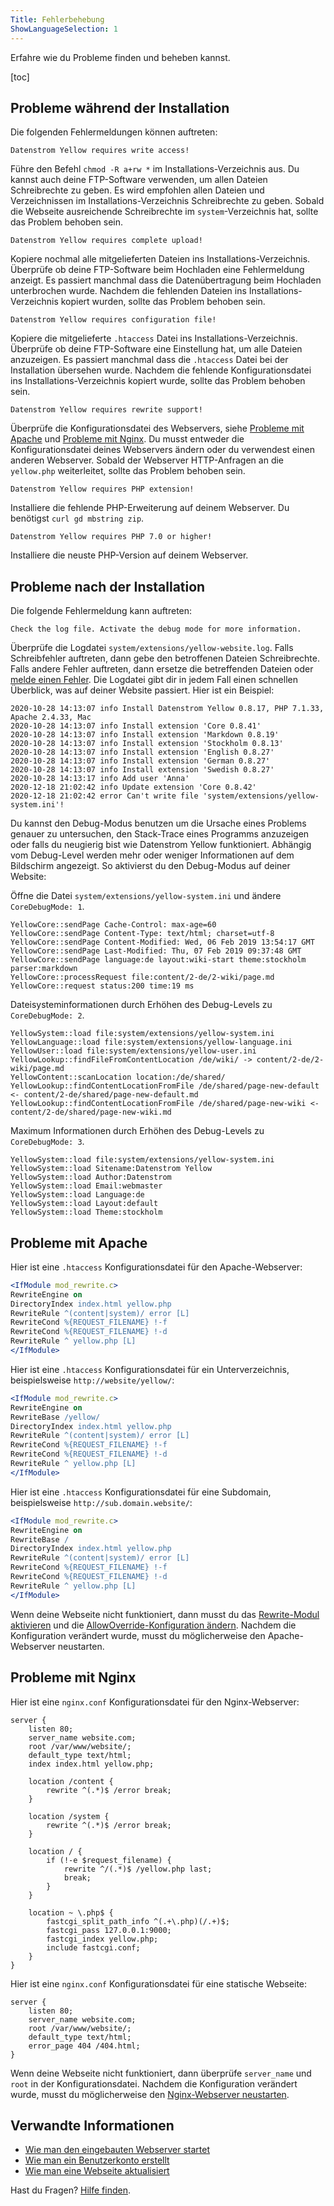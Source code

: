 ```yaml
---
Title: Fehlerbehebung
ShowLanguageSelection: 1
---
```

Erfahre wie du Probleme finden und beheben kannst.

[toc]

## Probleme während der Installation

Die folgenden Fehlermeldungen können auftreten:

```
Datenstrom Yellow requires write access!
```

Führe den Befehl `chmod -R a+rw *` im Installations-Verzeichnis aus. Du kannst auch deine FTP-Software verwenden, um allen Dateien Schreibrechte zu geben. Es wird empfohlen allen Dateien und Verzeichnissen im Installations-Verzeichnis Schreibrechte zu geben. Sobald die Webseite ausreichende Schreibrechte im `system`-Verzeichnis hat, sollte das Problem behoben sein.

```
Datenstrom Yellow requires complete upload!
```

Kopiere nochmal alle mitgelieferten Dateien ins Installations-Verzeichnis. Überprüfe ob deine FTP-Software beim Hochladen eine Fehlermeldung anzeigt. Es passiert manchmal dass die Datenübertragung beim Hochladen unterbrochen wurde. Nachdem die fehlenden Dateien ins Installations-Verzeichnis kopiert wurden, sollte das Problem behoben sein.

```
Datenstrom Yellow requires configuration file!
```

Kopiere die mitgelieferte `.htaccess` Datei ins Installations-Verzeichnis. Überprüfe ob deine FTP-Software eine Einstellung hat, um alle Dateien anzuzeigen. Es passiert manchmal dass die `.htaccess` Datei bei der Installation übersehen wurde. Nachdem die fehlende Konfigurationsdatei ins Installations-Verzeichnis kopiert wurde, sollte das Problem behoben sein.

```
Datenstrom Yellow requires rewrite support!
```

Überprüfe die Konfigurationsdatei des Webservers, siehe [Probleme mit Apache](#probleme-mit-apache) und [Probleme mit Nginx](#probleme-mit-nginx). Du musst entweder die Konfigurationsdatei deines Webservers ändern oder du verwendest einen anderen Webserver. Sobald der Webserver HTTP-Anfragen an die `yellow.php` weiterleitet, sollte das Problem behoben sein.

```
Datenstrom Yellow requires PHP extension!
```

Installiere die fehlende PHP-Erweiterung auf deinem Webserver. Du benötigst `curl gd mbstring zip`.

```
Datenstrom Yellow requires PHP 7.0 or higher!
```

Installiere die neuste PHP-Version auf deinem Webserver.

## Probleme nach der Installation

Die folgende Fehlermeldung kann auftreten: 

```
Check the log file. Activate the debug mode for more information.
```

Überprüfe die Logdatei `system/extensions/yellow-website.log`. Falls Schreibfehler auftreten, dann gebe den betroffenen Dateien Schreibrechte. Falls andere Fehler auftreten, dann ersetze die betreffenden Dateien oder [melde einen Fehler](contributing-guidelines). Die Logdatei gibt dir in jedem Fall einen schnellen Überblick, was auf deiner Website passiert. Hier ist ein Beispiel:

```
2020-10-28 14:13:07 info Install Datenstrom Yellow 0.8.17, PHP 7.1.33, Apache 2.4.33, Mac
2020-10-28 14:13:07 info Install extension 'Core 0.8.41'
2020-10-28 14:13:07 info Install extension 'Markdown 0.8.19'
2020-10-28 14:13:07 info Install extension 'Stockholm 0.8.13'
2020-10-28 14:13:07 info Install extension 'English 0.8.27'
2020-10-28 14:13:07 info Install extension 'German 0.8.27'
2020-10-28 14:13:07 info Install extension 'Swedish 0.8.27'
2020-10-28 14:13:17 info Add user 'Anna'
2020-12-18 21:02:42 info Update extension 'Core 0.8.42'
2020-12-18 21:02:42 error Can't write file 'system/extensions/yellow-system.ini'!
```

Du kannst den Debug-Modus benutzen um die Ursache eines Problems genauer zu untersuchen, den Stack-Trace eines Programms anzuzeigen oder falls du neugierig bist wie Datenstrom Yellow funktioniert. Abhängig vom Debug-Level werden mehr oder weniger Informationen auf dem Bildschirm angezeigt. So aktivierst du den Debug-Modus auf deiner Website:

Öffne die Datei `system/extensions/yellow-system.ini` und ändere `CoreDebugMode: 1`.

```
YellowCore::sendPage Cache-Control: max-age=60
YellowCore::sendPage Content-Type: text/html; charset=utf-8
YellowCore::sendPage Content-Modified: Wed, 06 Feb 2019 13:54:17 GMT
YellowCore::sendPage Last-Modified: Thu, 07 Feb 2019 09:37:48 GMT
YellowCore::sendPage language:de layout:wiki-start theme:stockholm parser:markdown
YellowCore::processRequest file:content/2-de/2-wiki/page.md
YellowCore::request status:200 time:19 ms
```

Dateisysteminformationen durch Erhöhen des Debug-Levels zu `CoreDebugMode: 2`.

```
YellowSystem::load file:system/extensions/yellow-system.ini
YellowLanguage::load file:system/extensions/yellow-language.ini
YellowUser::load file:system/extensions/yellow-user.ini
YellowLookup::findFileFromContentLocation /de/wiki/ -> content/2-de/2-wiki/page.md
YellowContent::scanLocation location:/de/shared/
YellowLookup::findContentLocationFromFile /de/shared/page-new-default <- content/2-de/shared/page-new-default.md
YellowLookup::findContentLocationFromFile /de/shared/page-new-wiki <- content/2-de/shared/page-new-wiki.md
```

Maximum Informationen durch Erhöhen des Debug-Levels zu `CoreDebugMode: 3`.

```
YellowSystem::load file:system/extensions/yellow-system.ini
YellowSystem::load Sitename:Datenstrom Yellow
YellowSystem::load Author:Datenstrom
YellowSystem::load Email:webmaster
YellowSystem::load Language:de
YellowSystem::load Layout:default
YellowSystem::load Theme:stockholm
```

## Probleme mit Apache

Hier ist eine `.htaccess` Konfigurationsdatei für den Apache-Webserver:

``` apache
<IfModule mod_rewrite.c>
RewriteEngine on
DirectoryIndex index.html yellow.php
RewriteRule ^(content|system)/ error [L]
RewriteCond %{REQUEST_FILENAME} !-f
RewriteCond %{REQUEST_FILENAME} !-d
RewriteRule ^ yellow.php [L]
</IfModule>
```

Hier ist eine `.htaccess` Konfigurationsdatei für ein Unterverzeichnis, beispielsweise `http://website/yellow/`:

``` apache
<IfModule mod_rewrite.c>
RewriteEngine on
RewriteBase /yellow/
DirectoryIndex index.html yellow.php
RewriteRule ^(content|system)/ error [L]
RewriteCond %{REQUEST_FILENAME} !-f
RewriteCond %{REQUEST_FILENAME} !-d
RewriteRule ^ yellow.php [L]
</IfModule>
```

Hier ist eine `.htaccess` Konfigurationsdatei für eine Subdomain, beispielsweise `http://sub.domain.website/`:

``` apache
<IfModule mod_rewrite.c>
RewriteEngine on
RewriteBase /
DirectoryIndex index.html yellow.php
RewriteRule ^(content|system)/ error [L]
RewriteCond %{REQUEST_FILENAME} !-f
RewriteCond %{REQUEST_FILENAME} !-d
RewriteRule ^ yellow.php [L]
</IfModule>
```

Wenn deine Webseite nicht funktioniert, dann musst du das [Rewrite-Modul aktivieren](https://stackoverflow.com/questions/869092/how-to-enable-mod-rewrite-for-apache-2-2) und die [AllowOverride-Konfiguration ändern](https://stackoverflow.com/questions/18740419/how-to-set-allowoverride-all). Nachdem die Konfiguration verändert wurde, musst du möglicherweise den Apache-Webserver neustarten.

## Probleme mit Nginx

Hier ist eine `nginx.conf` Konfigurationsdatei für den Nginx-Webserver:

``` nginx
server {
    listen 80;
    server_name website.com;
    root /var/www/website/;
    default_type text/html;
    index index.html yellow.php;

    location /content {
        rewrite ^(.*)$ /error break;
    }

    location /system {
        rewrite ^(.*)$ /error break;
    }

    location / {
        if (!-e $request_filename) {
            rewrite ^/(.*)$ /yellow.php last;
            break;
        }
    }

    location ~ \.php$ {
        fastcgi_split_path_info ^(.+\.php)(/.+)$;
        fastcgi_pass 127.0.0.1:9000;
        fastcgi_index yellow.php;
        include fastcgi.conf;
    }
}
```

Hier ist eine `nginx.conf` Konfigurationsdatei für eine statische Webseite:

``` nginx
server {
    listen 80;
    server_name website.com;
    root /var/www/website/;
    default_type text/html;
    error_page 404 /404.html;
}
```

Wenn deine Webseite nicht funktioniert, dann überprüfe `server_name` und `root` in der Konfigurationsdatei. Nachdem die Konfiguration verändert wurde, musst du möglicherweise den [Nginx-Webserver neustarten](https://stackoverflow.com/questions/21292533/reload-nginx-configuration).

## Verwandte Informationen

* [Wie man den eingebauten Webserver startet](https://github.com/annaesvensson/yellow-serve/tree/main/README-de.md)
* [Wie man ein Benutzerkonto erstellt](https://github.com/annaesvensson/yellow-edit/tree/main/README-de.md)
* [Wie man eine Webseite aktualisiert](https://github.com/annaesvensson/yellow-update/tree/main/README-de.md)

Hast du Fragen? [Hilfe finden](.).
